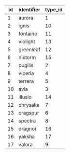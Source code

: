 | id | identifier | type_id |
|----|------------|---------|
| 1  | aurora     | 1       |
| 2  | ignis      | 10      |
| 3  | fontaine   | 11      |
| 4  | violight   | 13      |
| 5  | greenleaf  | 12      |
| 6  | nixtorm    | 15      |
| 7  | pugilis    | 2       |
| 8  | viperia    | 4       |
| 9  | terrera    | 5       |
| 10 | avia       | 3       |
| 11 | illusio    | 14      |
| 12 | chrysalia  | 7       |
| 13 | cragspur   | 6       |
| 14 | spectra    | 8       |
| 15 | dragnor    | 16      |
| 16 | yaksha     | 17      |
| 17 | valora     | 9       |
